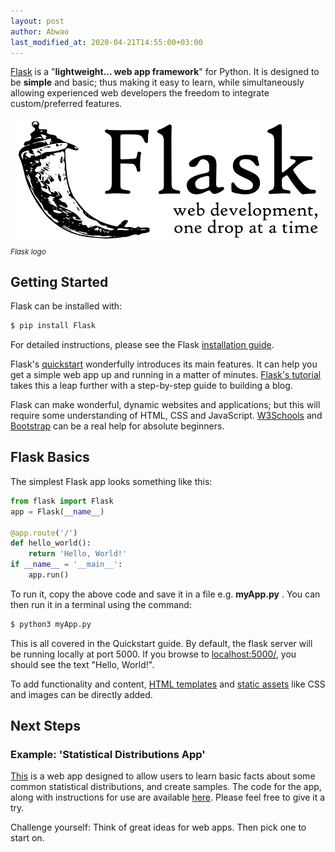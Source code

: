 ```yaml
---
layout: post
author: Abwao
last_modified_at: 2020-04-21T14:55:00+03:00
---
```

[Flask](https://flask.palletsprojects.com/en/1.1.x/) is a "**lightweight... web app framework**" for Python. It is designed to be **simple** and basic; thus making it easy to learn, while simultaneously allowing experienced web developers the freedom to integrate custom/preferred features.

![Flask logo](/assets/images/logo-full.svg)<br>
<sub>*Flask logo*</sub>

## Getting Started
Flask can be installed with:
```bash
$ pip install Flask
```
For detailed instructions, please see the Flask [installation guide](https://flask.palletsprojects.com/en/1.1.x/installation/#installation).

Flask's [quickstart](https://flask.palletsprojects.com/en/1.1.x/quickstart/#quickstart) wonderfully introduces its main features. It can help you get a simple web app up and running in a matter of minutes. [Flask's tutorial](https://flask.palletsprojects.com/en/1.1.x/tutorial/#tutorial) takes this a leap further with a step-by-step guide to building a blog.

Flask can make wonderful, dynamic websites and  applications; but this will require some understanding of HTML, CSS and JavaScript. [W3Schools](https://www.w3schools.com) and [Bootstrap](https://getbootstrap.com) can be a real help for absolute beginners.   

## Flask Basics
The simplest Flask app looks something like this:
```python
from flask import Flask
app = Flask(__name__)

@app.route('/')
def hello_world():
    return 'Hello, World!'
if __name__ = '__main__':
    app.run()
```
To run it, copy the above code and save it in a file e.g. **myApp.py** . You can then run it in a terminal using the command:
```bash
$ python3 myApp.py
```
 
This is all covered in the Quickstart guide. By default, the flask server will be running locally at port 5000. If you browse to [localhost:5000/](http://127.0.0.1:5000/), you should see the text "Hello, World!".

To add functionality and content, [HTML templates](https://flask.palletsprojects.com/en/1.1.x/quickstart/#rendering-templates) and [static assets](https://flask.palletsprojects.com/en/1.1.x/quickstart/#static-files) like CSS and images can be directly added. 

## Next Steps
### Example: 'Statistical Distributions App'
[This](https://statistics-distributions.herokuapp.com) is a web app designed to allow users to learn basic facts about some common statistical distributions, and create samples. The code for the app, along with instructions for use are available 
[here](https://github.com/Tim-Abwao/statistical-distributions-flask). Please feel free to give it a try.

Challenge yourself: Think of great ideas for web apps. Then pick one to start on.
